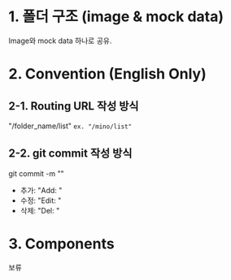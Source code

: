 # 1. 폴더 구조 (image & mock data)
Image와 mock data 하나로 공유.

# 2. Convention (English Only)
## 2-1. Routing URL 작성 방식
"/folder_name/list" `ex. "/mino/list"`
## 2-2. git commit 작성 방식
git commit -m ""
* 추가: "Add: "
* 수정: "Edit: "
* 삭제: "Del: "

# 3. Components
보류
